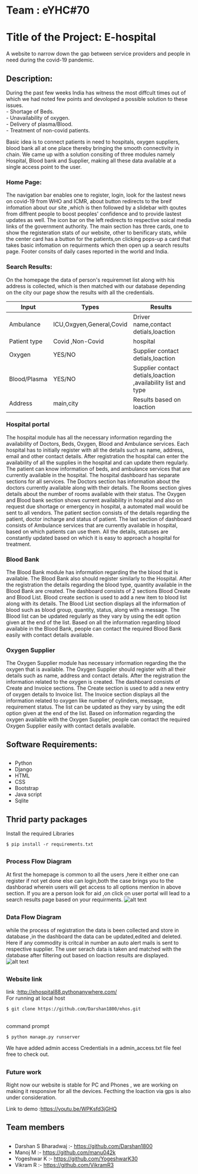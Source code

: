 # Team : eYHC#70
<h1>Title of the Project: E-hospital</h1>
A website to narrow down the gap between service providers and people in need during the covid-19 pandemic.
<h2>Description:</h2>
 During the past few weeks India has witness the most diffcult times out of which we had noted few points and devoloped a possible solution to these issues.<br>
  - Shortage of Beds.<br>
  - Unavailability of oxygen. <br>
  - Delivery of plasma/Blood.<br> 
  - Treatment of non-covid patients. <br>

Basic idea is to connect patients in need to hospitals, oxygen suppliers, blood bank all at one place thereby bringing the smooth connectivity in chain. We came up with a solution consiting of three modules namely Hospital, Blood bank and Supplier, making all these data available at a single access point to the user.

<h3>Home Page:</h3>
The navigation bar enables one to register, login, look for the lastest news on covid-19 from WHO and ICMR, about button redirects to the breif infomation about our site ,which is then followed by a slidebar with qoutes from diffrent people to boost peoples' confidence and to provide lastest updates as well. The icon bar on the left redirects to respective soical media links of the government authority. The main section has three cards, one to show the registeration stats of our website, other to benificary stats, while the center card has a button for the patients,on clicking pops-up a card that takes basic infomation on requirments which then open up a search results page. Footer consits of daily cases reported in the world and India.

<h3>Search Results:</h3>
On the homepage the data of person's requiremnet list along with his address is collected, which is then matched with our database depending on the city our page show the results with all the credentials.<br>


Input         | Types                    | Results 
------------- | ------------------------ | -------------
Ambulance     | ICU,Oxgyen,General,Covid | Driver name,contact detials,loaction 
Patient type  | Covid ,Non-Covid         | hospital
Oxygen        | YES/NO                   | Supplier contact detials,loaction
Blood/Plasma  | YES/NO                   | Supplier contact detials,loaction ,availability list and type 
Address       | main,city                | Results based on loaction 

<h3>Hospital portal </h3>
The hospital module has all the necessary information regarding the availability of Doctors, Beds, Oxygen, Blood and Ambulance services. Each hospital has to initially register with all the details such as name, address, email and other contact details. After registration the hospital can enter the availability of all the supplies in the hospital and can update them regularly. The patient can know information of  beds, and ambulance services that are currently available in the hospital. The hospital dashboard has separate sections for all services. The Doctors section has information about the doctors currently available along with their details. The Rooms section gives details about the number of rooms available with their status. The Oxygen and Blood bank section shows current availability in hospital and also on request due shortage or emergency in hospital, a automated mail would be sent to all vendors. The patient section consists of the details regarding the patient, doctor incharge and status of patient. The last section of dashboard consists of Ambulance services that are currently available in hospital, based on which patients can use them. All the details, statuses are constantly updated based on which it is easy to approach a hospital for treatment.

<h3>Blood Bank</h3>
The Blood Bank module has information regarding the the blood that is available. The Blood Bank also should register similarly to the Hospital. After the registration the details regarding the blood type, quantity available in the Blood Bank are created. The dashboard consists of 2 sections Blood Create and Blood List. Blood create section is used to add a new item to blood list along with its details. The Blood List section displays all the information of blood such as blood group, quantity, status, along with a message. The Blood list can be updated regularly as they vary by using the edit option given at the end of the list. Based on all the information regarding blood available in the Blood Bank, people can contact the required Blood Bank easily with contact details available.

<h3> Oxygen Supplier</h3>
The Oxygen Supplier module has necessary information regarding the the oxygen that is available. The Oxygen Supplier should register with all their details such as name, address and contact details. After the registration the information related to the oxygen is created. The dashboard consists of Create and Invoice sections. The Create section is used to add a new entry of oxygen details to Invoice list. The Invoice section displays all the information related to oxygen like number of cylinders, message, requirement status. The list can be updated as they vary by using the edit option given at the end of the list. Based on information regarding the oxygen available with the Oxygen Supplier, people can contact the required Oxygen Supplier easily with contact details available.

## <h2>Software Requirements:<h2>
  - Python 
  - Django
  - HTML
  - CSS
  - Bootstrap
  - Java script 
  - Sqlite 
  
 ## Thrid party packages
 Install the required Libraries
```
$ pip install -r requirements.txt
```
## <h3>Process Flow Diagram</h3>
At first the homepage is common to all the users ,here it either one can register if not yet done else can login,both the case brings you to the dashborad wherein users will get access to all options mention in above section. If you are a person look for aid ,on click on user portal will lead to a search results page based on your requirments.
![alt text](https://github.com/Darshan1800/ehos/blob/master/process_flow_diagram.png?raw=true "Process Flow Diagram")

## <h3>Data Flow Diagram</h3>
 while the process of registration the data is been collected and store in database ,in the dashboard the data can be updated,edited and deleted. Here if any commodity is critcal in number an auto alert mails is sent to respective supplier. The user serach data is taken and matched with the database after filtering out based on loaction results are displayed. 
![alt text](https://github.com/Darshan1800/ehos/blob/master/Dataflow_diagram.png?raw=true "Process Flow Diagram") 

 ## <h3>Website link</h3>
 link :http://ehospital88.pythonanywhere.com/
 <br>For running at local host
 ```
 $ git clone https://github.com/Darshan1800/ehos.git
 ```
 <br>command prompt
 ```
 $ python manage.py runserver
 ```
 We have added admin access Credentials in a admin_access.txt file feel free to check out.
## <h3>Future work</h3>
 Right now our website is stable for PC and Phones , we are working on making it responsive for all the devices. Fecthing the loaction via gps is also under consideration.<br> 

 Link to demo :https://youtu.be/WPKsfd3jGHQ
 ## <h2>Team members <h2>
  - Darshan S Bharadwaj :- https://github.com/Darshan1800
  - Manoj M             :- https://github.com/manu042k
  - Yogeshwar K         :- https://github.com/YogeshwarK30
  - Vikram R            :- https://github.com/VikramR3

 
 
